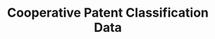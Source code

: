 ---
bigquery: https://console.cloud.google.com/bigquery?p=patents-public-data&d=cpc&page=dataset
citation: '“Cooperative Patent Classification” by the EPO and USPTO, for public use. '
contributors: EPO, USPTO
cost: None
description: Cooperative Patent Classification Data contains the scheme and definitions
  of the Cooperative Patent Classification system for classifying patent documents.
  The CPC is the result of a partnership between the EPO and the USPTO in their joint
  effort to develop a common, internationally compatible classification system for
  technical documents, in particular patent publications, which will be used by both
  offices in the patent granting process
documentation: https://www.cooperativepatentclassification.org/cpcSchemeAndDefinitions
last_edit: 04/09/2022, 19:34:54
location: https://www.cooperativepatentclassification.org/index
maintained_by: USPTO, EPO
schema_fields:
- childGroups
- titlePart
- notAllocatable
- level
- children
- informative_references
- ipc_concordant
- title_part
- glossary
- date_revised
- additional_only
- dateRevised
- parents
- not_allocatable
- residual_references
- ipcConcordant
- sizeCache
- applicationReferences
- limitingReferences
- title_full
- application_references
- informativeReferences
- breakdownCode
- titleFull
- breakdown_code
- synonyms
- symbol
- status
- child_groups
- limiting_references
- residualReferences
- definition
shortname: cooperative_patent_classification
tags:
- patents
- science
title: Cooperative Patent Classification Data
uuid: 984374a7-16e9-4b35-9445-458daceb01bf
---